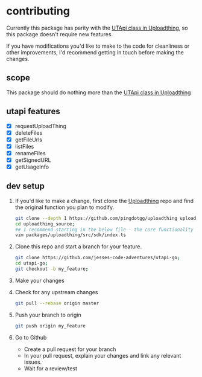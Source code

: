 # contributing

Currently this package has parity with the [UTApi class in Uploadthing](https://github.com/pingdotgg/uploadthing/blob/main/packages/uploadthing/src/sdk/index.ts#L39), so this package doesn't require new features.

If you have modifications you'd like to make to the code for cleanliness or other improvements, I'd recommend getting in touch before making the changes.

## scope

This package should do nothing more than the [UTApi class in Uploadthing](https://github.com/pingdotgg/uploadthing/blob/main/packages/uploadthing/src/sdk/index.ts#L39)

## utapi features

- [x] requestUploadThing
- [x] deleteFiles
- [x] getFileUrls
- [x] listFiles
- [x] renameFiles
- [x] getSignedURL
- [x] getUsageInfo

## dev setup

1. If you'd like to make a change, first clone the [Uploadthing](https://github.com/pingdotgg/uploadthing) repo and find the original function you plan to modify.

    ```bash
    git clone --depth 1 https://github.com/pingdotgg/uploadthing uploadthing_source;
    cd uploadthing_source;
    ## I recommend starting in the below file - the core functionality is there
    vim packages/uploadthing/src/sdk/index.ts
    ```

2. Clone this repo and start a branch for your feature.

    ```bash
    git clone https://github.com/jesses-code-adventures/utapi-go;
    cd utapi-go;
    git checkout -b my_feature;
    ```

3. Make your changes

4. Check for any upstream changes

    ```bash
    git pull --rebase origin master
    ```

5. Push your branch to origin

    ```bash
    git push origin my_feature
    ```

6. Go to Github
    - Create a pull request for your branch
    - In your pull request, explain your changes and link any relevant issues.
    - Wait for a review/test
